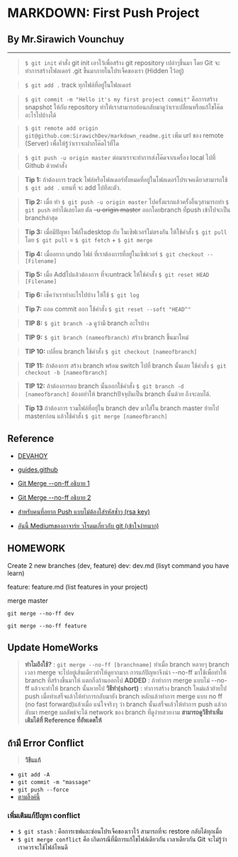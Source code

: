 <h1>MARKDOWN: First Push Project </h1>
<h2> By Mr.Sirawich Vounchuy </h2>

----------

> `$ git init` คำสั่ง git init เอาไว้เพื่อสร้าง git repository เปล่าๆขึ้นมา โดย Git จะทำการสร้างโฟลเดอร์  .git ขึ้นมาภายในโปรเจ็คของเรา (Hidden ไว้อยู่)

> `$ git add .` track ทุกไฟล์ที่อยู่ในโฟลเดอร์ 

> `$ git commit -m "Hello it's my first project commit"` คือการสร้าง snapshot ให้กับ repository ทำให้เราสามารถย้อนกลับมาดูว่าเราเปลี่ยนหรือแก้ไขโค๊ดอะไรไปบ้างได้

> `$ git remote add origin git@github.com:SirawichDev/markdown_readme.git` เพิ่ม url ของ remote (Server) เพื่อให้รู้ว่าเราจะฝากโค๊ดไว้ที่ใด

> `$ git push -u origin master` ต่อมาเราจะทำการส่งโค๊ดจากเครื่อง local ไปที่ Github ด้วยคำสั่ง
 
> **Tip 1:**  ถ้าต้องการ track ไฟล์หรือโฟลเดอร์ทั้งหมดที่อยู่ในโฟลเดอร์โปรเจคเดียวสามารถใช้  `$ git add .` แทนที่ จะ add ไปทีละตัว.

> **Tip 2:** เมื่อ ทำ `$ git push -u origin master` ไปครั้งแรกแล้วครั้งอื่นๆสามารถทำ `$ git push` อย่าได้เลยโดย ตัด ~~-u origin master~~ ออกโดยbranch ที่push เข้าไปจะเป็น branchล่าสุด

> **Tip 3:** เมื่อมีปัญหา ไฟล์ในdesktop กับ ในเซิฟเวอร์ไม่ตรงกัน ให้ใช้คำสั่ง  `$ git pull` โดย  `$ git pull` = `$ git fetch` + `$ git merge`

> **Tip 4:** เมื่ออยาก undo ไฟล์ ที่เราต้องการที่อยู่ในเซิฟเวอร์ `$ git checkout -- [Filename]`

> **Tip 5:** เมื่อ Addไปแล้วต้องการ ที่จะuntrack ให้ใช่คำสั่ง `$ git reset HEAD [Filename]`

> **Tip 6:** เช็คว่าเราทำอะไรไปบ้าง ให้ใช้ `$ git log` 

> **Tip 7:** ถอด commit ออก ใช้คำสั่ง `$ git reset --soft "HEAD^"`

> **TIP 8:** `$ git branch -a` ดูว่ามี branch อะไรบ้าง

> **TIP 9:** `$ git branch (nameofbranch)` สร้าง branch ขึ้นมาใหม่

> **TIP 10:** เปลี่ยน branch ใช้คำสั่ง `$ git checkout [nameofbranch]` 

> **TIP 11:** ถ้าต้องการ สร้าง branch พร้อม switch ไปที่ branch นั้นเลย ใช้คำสั่ง `$ git checkout -b [nameofbranch]`     

> **TIP 12:** ถ้าต้องการลบ branch นั้นออกใช้คำสั่ง `$ git branch -d [nameofbranch]` ต้องอย่าให้ branchปัจจุบันเป็น branch นั้นด้วย ถึงจะลบได้.

> **Tip 13** ถ้าต้องการ รวมไฟล์ที่อยุ่ใน branch dev มาใส่ใน branch master ย้ายไป masterก่อน แล้วใช้คำสั่ง
`$ git merge [nameofbranch] `

<h2> Reference </h2>

* [DEVAHOY](https://devahoy.com/posts/introduction-to-git-and-github/)
* [guides.github](https://guides.github.com/features/mastering-markdown/)


* [Git Merge --on-ff อธิบาย 1](http://www.artit-k.com/how-to-git-config-merge-no-fast-forward/)
* [Git Merge --no-ff อธิบาย 2](https://sites.google.com/site/chanwit/blogs/git-explained-branch-and-merge)
* [สำหรับคนที่อยาก Push แบบไม่ต้องใส่รหัสซ้ำๆ (rsa key)](https://help.github.com/articles/generating-a-new-ssh-key-and-adding-it-to-the-ssh-agent/)

* [อันนี้ Mediumของอาจาร์ย วโรดมเกี่ยวกับ git (เข้าใจง่ายมาก)](https://werapun.com/git-review-8ecb03b7c8cc)

<h2> HOMEWORK </h2>
Create 2 new branches (dev, feature)
dev: dev.md (lisyt command you have learn)

feature: feature.md (list features in your project)

merge master

`git merge --no-ff dev`

`git merge --no-ff feature`

<h2>Update HomeWorks</h2>

> **ทำไมถึงใช้?** : `git merge --no-ff [branchname]` ทำเมื่อ branch หลายๆ branch เวลา merge จะไปอยู่เส้นเดียวทำให้ดูยากมาก การแก้ปัญหาจึงนำ --no-ff มาใช้เพื่อทำให้ branch ที่สร้างขึ้นมาให้ แตกกิ่งก้านออกไป
> **ADDED** : ถ้าทำการ merge แบบไม่ --no-ff แล้วจะทำให้ branch นั้นหายไป
> **วิธีทำ(short)** : ทำการสร้าง branch ใหม่แล้วย้ายไป push เมื่อทำเสร็จแล้วให้ทำการกลับมายัง branch หลักแล้วทำการ merge แบบ no ff (no fast forward)แล้วเมื่อ แน่ใจจริงๆ ว่า branch นั้นเสร็จแล้วให้ทำการ push แล้วกลับมา merge ผลลัพธ์จะได้ network ของ branch ที่ดูง่ายสวยงาม **สามารถดูวิธีทำเพิ่มเติมได้ที่ Reference ที่อัพเดตให้**

<h2>ถ้ามี Error Conflict</h2>

> **วิธีแแก้** 

* `git add -A`
* `git commit -m "massage"`
* `git push --force`
* [ตามลิ้งค์นี้](https://githowto.com/resolving_conflicts)
 
 ### เพิ่มเติมแก้ปัญหา  conflict

* `$ git stash` : คือการเซฟและซ่อนโปรเจ็คของเราไว้ สามารถที่จะ restore กลับได้ทุกเมื่อ
* `$ git merge conflict` คือ เกิดกรณีที่มีการแก้ไขไฟล์เดียวกัน เวลาเดียวกัน Git จะไม่รู้ว่าเราควรจะใช้ไฟล์ไหนดี